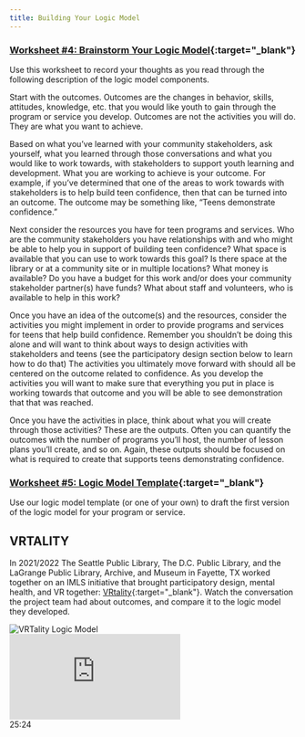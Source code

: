 ```yaml
---
title: Building Your Logic Model
---
```


<div class="callout activity" markdown="1">
    
### [Worksheet #4: Brainstorm Your Logic Model](https://docs.google.com/document/d/1rK1CFq_WpT5k4oH4-jMYW4kXdKrzJfS_RlVND8S1Y6E/edit#heading=h.f4n91smvtjwc){:target="_blank"}

Use this worksheet to record your thoughts as you read through the following description of the logic model components. 
</div>

Start with the outcomes. Outcomes are the changes in behavior, skills, attitudes, knowledge, etc. that you would like youth to gain through the program or service you develop.  Outcomes are not the activities you will do. They are what you want to achieve. 

Based on what you’ve learned with your community stakeholders, ask yourself, what you learned through those conversations and what you would like to work towards, with stakeholders to support youth learning and development. What you are working to achieve is your outcome. For example, if you’ve determined that one of the areas to work towards with stakeholders is to help build teen confidence, then that can be turned into an outcome. The outcome may be something like, “Teens demonstrate confidence.”

Next consider the resources you have for teen programs and services.  Who are the community stakeholders you have relationships with and who might be able to help you in support of building teen confidence? What space is available that you can use to work towards this goal? Is there space at the library or at a community site or in multiple locations? What money is available? Do you have a budget for this work and/or does your community stakeholder partner(s) have funds?  What about staff and volunteers, who is available to help in this work? 

Once you have an idea of the outcome(s) and the resources, consider the activities you might implement in order to provide programs and services for teens that help build confidence.  Remember you shouldn’t be doing this alone and will want to think about ways to design activities with stakeholders and teens (see the participatory design section below to learn how to do that)  The activities you ultimately move forward with should all be centered on the outcome related to confidence. As you develop the activities you will want to make sure that everything you put in place is working towards that outcome and you will be able to see demonstration that that was reached.

Once you have the activities in place, think about what you will create through those activities? These are the outputs. Often you can quantify the outcomes with the number of programs you’ll host, the number of lesson plans you’ll create, and so on. Again, these outputs should be focused on what is required to create that supports teens demonstrating confidence.

<div class="callout activity" markdown="1">
    
### [Worksheet #5: Logic Model Template](https://docs.google.com/document/d/1rK1CFq_WpT5k4oH4-jMYW4kXdKrzJfS_RlVND8S1Y6E/edit#heading=h.f4n91smvtjwc){:target="_blank"}

Use our logic model template (or one of your own) to draft the first version of the logic model for your program or service. 
</div>


## VRTALITY

In 2021/2022 The Seattle Public Library, The D.C. Public Library, and the LaGrange Public Library, Archive, and Museum in Fayette, TX worked together on an IMLS initiative that brought participatory design, mental health, and VR together: [VRtality](https://www.vrtality.org/){:target="_blank"}. Watch the conversation the project team had about outcomes, and compare it to the logic model they developed. 

<img src="{{ site.baseurl }}/img/designing-services/vrtality_logic_model.png" ALT="VRTality Logic Model"/>

<div class="callout videos" markdown="1">
<iframe src="https://www.youtube.com/embed/" frameborder="0" allow="autoplay; encrypted-media" allowfullscreen></iframe>
<div class="videotime">25:24</div></div>




